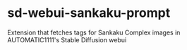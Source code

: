 # sd-webui-sankaku-prompt
Extension that fetches tags for Sankaku Complex images in AUTOMATIC1111's Stable Diffusion webui
